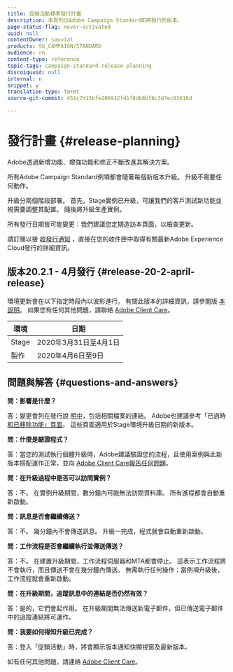 ```yaml
---
title: 促銷活動標準發行計畫
description: 本頁列出Adobe Campaign Standard即將發行的版本。
page-status-flag: never-activated
uuid: null
contentOwner: sauviat
products: SG_CAMPAIGN/STANDARD
audience: rn
content-type: reference
topic-tags: campaign-standard-release-planning
discoiquuid: null
internal: n
snippet: y
translation-type: tm+mt
source-git-commit: 451c7d15bfe206912fd1f8db8bf8c3d7ec83616d

---
```



# 發行計畫 {#release-planning}

Adobe透過新增功能、增強功能和修正不斷改進其解決方案。

所有Adobe Campaign Standard例項都會隨著每個新版本升級。 升級不需要任何動作。

升級分兩個階段部署。 首先，Stage實例已升級，可讓我們的客戶測試新功能並視需要調整其配置。 隨後將升級生產實例。

所有發行日期皆可能變更：我們建議您定期造訪本頁面，以檢查更新。

請訂閱以接 [收發行通知](http://amc-mkt-prod1-t.adobe-campaign.com/lp/LP25?service=%40rZ5cqp2DgNzrgz0alKPInakNbPSTeJYozZYnS7Wbs802u4GlISkHZX4omtK00nAU6xzZ6luEWQzr7kQ9pkCwJYumWkU) ，直接在您的收件匣中取得有關最新Adobe Experience Cloud發行的詳細資訊。

## 版本20.2.1 - 4月發行 {#release-20-2-april-release}

環境更新會在以下指定時段內以波形進行。 有關此版本的詳細資訊，請參閱版 [本說明](../../rn/using/release-notes.md)。 如果您有任何其他問題，請聯絡 [Adobe Client Care](https://support.neolane.net/webApp/extranetLogin)。

<table> 
 <thead> 
  <tr> 
   <th> 環境<br /> </th> 
   <th> 日期<br /> </th> 
  </tr> 
 </thead> 
 <tbody> 
  <tr> 
   <td> Stage<br /> </td> 
   <td> 2020年3月31日至4月1日<br /> </td> 
  </tr> 
  <tr> 
   <td> 製作<br /> </td> 
   <td> 2020年4月6日至9日<br /> </td> 
  </tr> 
 </tbody> 
</table>



## 問題與解答 {#questions-and-answers}

**問：影響是什麼？**

答：變更會列在發行說 [明中](../../rn/using/release-notes.md)，包括相關檔案的連結。 Adobe也建議參考「已過時 [和已移除功能」頁面](https://helpx.adobe.com/campaign/kb/acs-deprecated-and-removed-features.html)。 這些頁面適用於Stage環境升級日期的新版本。

**問：什麼是驗證程式？**

答：當您的測試執行個體升級時，Adobe建議驗證您的流程，且使用案例與此新版本搭配運作正常，並向 [Adobe Client Care報告任何問題](https://support.neolane.net/webApp/extranetLogin)。

**問：在升級過程中是否可以訪問實例？**

答：不。 在實例升級期間，數分鐘內可能無法訪問資料庫。 所有進程都會自動重新啟動。

**問：訊息是否會繼續傳送？**

答：不。 幾分鐘內不會傳送訊息。 升級一完成，程式就會自動重新啟動。

**問：工作流程是否會繼續執行並傳送傳送？**

答：不。 在建置升級期間，工作流程伺服器和MTA都會停止。 這表示工作流程將不會執行，而且傳送不會在幾分鐘內傳送。 無需執行任何操作：當例項升級後，工作流程就會重新啟動。

**問：在升級期間，追蹤訊息中的連結是否仍然有效？**

答：是的，它們會起作用。 在升級期間無法傳送新電子郵件，但已傳送電子郵件中的追蹤連結將可運作。

**問：我要如何得知升級已完成？**

答：登入「促銷活動」時，將會顯示版本通知快顯視窗及最新版本。

如有任何其他問題，請連絡 [Adobe Client Care](https://support.neolane.net/webApp/extranetLogin)。